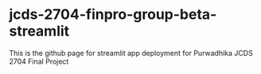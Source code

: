 # jcds-2704-finpro-group-beta-streamlit
This is the github page for streamlit app deployment for Purwadhika JCDS 2704 Final Project

